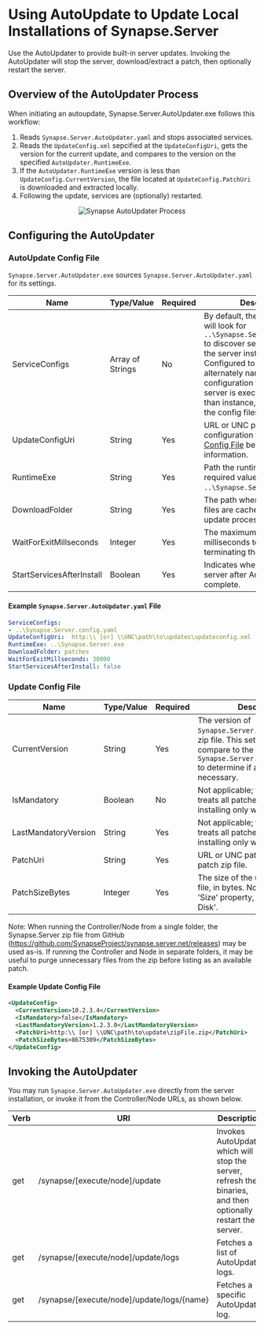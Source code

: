 # Using AutoUpdate to Update Local Installations of Synapse.Server

Use the AutoUpdater to provide built-in server updates.  Invoking the AutoUpdater will stop the server, download/extract a patch, then optionally restart the server.

## Overview of the AutoUpdater Process

When initiating an autoupdate, Synapse.Server.AutoUpdater.exe follows this workflow:
1. Reads `Synapse.Server.AutoUpdater.yaml` and stops associated services.
2. Reads the `UpdateConfig.xml` sepcified at the `UpdateConfigUri`, gets the version for the current update, and compares to the version on the specified `AutoUpdater.RuntimeExe`.
3. If the `AutoUpdater.RuntimeExe` version is less than `UpdateConfig.CurrentVersion`, the file located at `UpdateConfig.PatchUri` is downloaded and extracted locally.
4. Following the update, services are (optionally) restarted.

<p align="center">
<img alt="Synapse AutoUpdater Process" src="../../img/syn_autoupdater.png" />
</p>

## Configuring the AutoUpdater

### AutoUpdate Config File

`Synapse.Server.AutoUpdater.exe` sources `Synapse.Server.AutoUpdater.yaml` for its settings.

|Name|Type/Value|Required|Description
|-|-|-|-
|ServiceConfigs|Array of Strings|No|By default, the AutoUpdater will look for `..\Synapse.Server.config.yaml` to discover server settings.  If the server instance is Configured to use an alternately named configuration file, or if the server is executing in more than instance, list the paths to the config files in this setting.
|UpdateConfigUri|String|Yes|URL or UNC path to the update configuration file.  See [Update Config File](#update-config-file) below for more information.
|RuntimeExe|String|Yes|Path the runtime process.  The required value is `..\Synapse.Server.exe`.
|DownloadFolder|String|Yes|The path where the update files are cached during the update process.
|WaitForExitMillseconds|Integer|Yes|The maximum number of milliseconds to wait before terminating the AutoUpdater.
|StartServicesAfterInstall|Boolean|Yes|Indicates whether to restart the server after AutoUpdate is complete.

#### Example `Synapse.Server.AutoUpdater.yaml` File

```yaml
ServiceConfigs:
- ..\Synapse.Server.config.yaml
UpdateConfigUri:  http:\\ [or] \\UNC\path\to\updates\updateconfig.xml
RuntimeExe: ..\Synapse.Server.exe
DownloadFolder: patches
WaitForExitMillseconds: 30000
StartServicesAfterInstall: false
```

### Update Config File

|Name|Type/Value|Required|Description
|-|-|-|-
|CurrentVersion|String|Yes|The version of `Synapse.Server.exe` in the patch zip file.  This setting is used to compare to the `RuntimeExe` in `Synapse.Server.AutoUpdater.yaml` to determine if an update is necessary.
|IsMandatory|Boolean|No|Not applicable; the AutoUpdater treats all patches as mandatory, installing only when invoked.
|LastMandatoryVersion|String|Yes|Not applicable; the AutoUpdater treats all patches as mandatory, installing only when invoked.
|PatchUri|String|Yes|URL or UNC path to the update patch zip file.
|PatchSizeBytes|Integer|Yes|The size of the update patch zip file, in bytes.  Note: this is the 'Size' property, not the 'Size on Disk'.

Note: When running the Controller/Node from a single folder, the Synapse.Server zip file from GitHub (<a href="https://github.com/SynapseProject/synapse.server.net/releases" target="_blank">https://github.com/SynapseProject/synapse.server.net/releases</a>) may be used as-is.  If running the Controller and Node in separate folders, it may be useful to purge unnecessary files from the zip before listing as an available patch.

#### Example Update Config File

```xml
<UpdateConfig>
  <CurrentVersion>10.2.3.4</CurrentVersion>
  <IsMandatory>false</IsMandatory>
  <LastMandatoryVersion>1.2.3.0</LastMandatoryVersion>
  <PatchUri>http:\\ [or] \\UNC\path\to\update\zipFile.zip</PatchUri>
  <PatchSizeBytes>8675309</PatchSizeBytes>
</UpdateConfig>
```

## Invoking the AutoUpdater

You may run `Synapse.Server.AutoUpdater.exe` directly from the server installation, or invoke it from the Controller/Node URLs, as shown below.

|Verb|URI|Description
|-|-|-
|get|/synapse/[execute/node]/update|Invokes AutoUpdate, which will stop the server, refresh the binaries, and then optionally restart the server.
|get|/synapse/[execute/node]/update/logs|Fetches a list of AutoUpdate logs.
|get|/synapse/[execute/node]/update/logs/{name}|Fetches a specific AutoUpdate log.